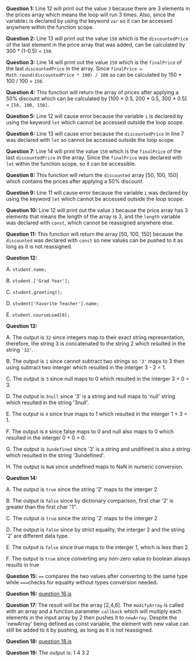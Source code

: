 **Question 1:** Line 12 will print out the value `3` because there are 3 elements in the prices array which means the loop will run 3 times. Also, since the variable`i` is declared by using the keyword `var` so it can be accessed anywhere within the function scope. 

**Question 2:** Line 13 will print out the value `150` which is the `discountedPrice` of the last element in the price array that was added, can be calculated by 300 * (1-0.5) = `150`. 

**Question 3:** Line 14 will print out the value `150` which is the `finalPrice` of the last `discountedPrice` in the array. Since `finalPrice = Math.round(discountedPrice * 100) / 100` so can be calculated by 150 * 100 / 100 = `150`.

**Question 4:** This function will return the array of prices after applying a 50% discount which can be calculated by [100 * 0.5, 200 * 0.5, 300 * 0.5] = `[50, 100, 150]`.

**Question 5:** Line 12 will cause error because the variable `i` is declared by using the keyword `let` which cannot be accessed outside the loop scope.

**Question 6:** Line 13 will cause error because the `discountedPrice` in line 7 was declared with `let` so cannot be accessed outside the loop scope.

**Question 7:** Line 14 will print the value `150` which is the `finalPrice` of the last `discountedPrice` in the array. Since the `finalPrice` was declared with `let` within the function scope, so it can be accessible.

**Question 8:** This function will return the `discounted` array [50, 100, 150] which contains the prices after applying a 50% discount. 

**Question 9:** Line 11 will cause error because the variable `i` was declared by using the keyword `let` which cannot be accessed outside the loop scope.

**Question 10:** Line 12 will print out the value `3` because the price array has 3 elements that means the length of the array is 3, and the `length` variable was declared with `const`, which cannot be reassigned anywhere else.

**Question 11:** This function will return the array [50, 100, 150] because the `discounted` was declared with `const` so new values can be pushed to it as long as it is not reassigned. 

**Question 12:** 

A. `student.name;`

B. `student.['Grad Year'];`

C. `student.greeting();`

D. `student['Favorite Teacher'].name;`

E. `student.courseLoad[0];`

**Question 13:**

A. The output is `32` since integers map to their exact string representation, therefore, the string 3 is concatenated to the string 2 which resulted in the string `'32'`.  

B. The output is `1` since cannot subtract two strings so `'3'` maps to 3 then using subtract two interger which resulted in the interger 3 - 2 = 1.

C. The output is `3` since null maps to 0 which resulted in the interger 3 + 0 = 3.

D. The output is `3null` since '3' is a string and null maps to 'null' string which resulted in the string '3null'.

E. The output is `4` since true maps to 1 which resulted in the interger 1 + 3 = 1.

F. The output is `0` since false maps to 0 and null also maps to 0 which resulted in the interger 0 + 0 = 0.

G. The output is `3undefined` since '3' is a string and undifined is also a string which resulted in the string '3undefined'. 

H. The output is `NaN` since undefined maps to NaN in numeric conversion.

**Question 14:**

A. The output is `true` since the string '2' maps to the interger 2

B. The output is `false` since by dictionary comparison, first char '2' is greater than the first char "1".

C. The output is `true` since the string '2' maps to the interger 2

D. The output is `false` since by strict equality, the interger 2 and the string '2' are different data type.

E. The output is `false` since true maps to the interger 1, which is less than 2.

F. The output is `true` since converting any non-zero value to boolean always results in true

**Question 15:** `==` compares the two values after converting to the same type while `===`checks for equality without types conversion needed.

**Question 16:** [question 16.js](part2-question16.js)

**Question 17:** The result will be the array [2,4,6]. The `modifyArray` is called with an array and a function parameter `callback` which will multiply each elements in the input array by 2 then pushes it to `newArray`. Despite the 'newArray' being defined as const variable, the element with new value can still be added to it by pushing, as long as it is not reassigned.  

**Question 18:** [question 18.js](part2-question18.js)

**Question 19:** The output is: 1 4 3 2
